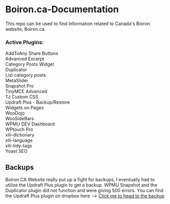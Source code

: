 # Boiron.ca-Documentation
This repo can be used to find information related to Canada's Boiron website, Boiron.ca.

<h3>Active Plugins:</h3>

AddToAny Share Buttons
<br>
Advanced Excerpt
<br>
Category Posts Widget
<br>
Duplicator
<br>
List category posts
<br>
MetaSlider
<br>
Snapshot Pro
<br>
TinyMCE Advanced
<br>
TJ Custom CSS
<br>
Updraft Plus - Backup/Restore
<br>
Widgets on Pages
<br>
WooDojo
<br>
WooSideBars
<br>
WPMU DEV Dashboard
<br>
WPtouch Pro
<br>
xili-dictionary
<br>
xili-language
<br>
xili-tidy-tags
<br>
Yoast SEO



<h2>Backups</h2>

Boiron CA Website really put up a fight for backups, I eventually had to utilize the Updraft Plus plugin to get a backup. WPMU Snapshot and the Duplicator plugin did not function and were giving 500 errors. You can find the Updraft Plus plugin on dropbox here --> <a href="https://www.dropbox.com/home/Matt's%20Website%20Backups%20Duplicator/CANADA%20MAIN%20-%20UPDRAFT%20PLUS">Click me to head to the backup</a>


